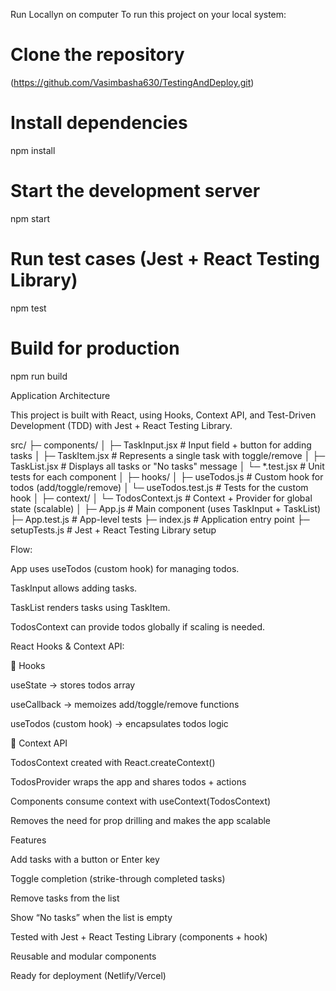 Run Locallyn on computer
To run this project on your local system:

# Clone the repository
(https://github.com/Vasimbasha630/TestingAndDeploy.git)

# Install dependencies
npm install

# Start the development server
npm start

# Run test cases (Jest + React Testing Library)
npm test

# Build for production
npm run build


Application Architecture

This project is built with React, using Hooks, Context API, and Test-Driven Development (TDD) with Jest + React Testing Library.

src/
 ├─ components/
 │   ├─ TaskInput.jsx       # Input field + button for adding tasks
 │   ├─ TaskItem.jsx        # Represents a single task with toggle/remove
 │   ├─ TaskList.jsx        # Displays all tasks or "No tasks" message
 │   └─ *.test.jsx          # Unit tests for each component
 │
 ├─ hooks/
 │   ├─ useTodos.js         # Custom hook for todos (add/toggle/remove)
 │   └─ useTodos.test.js    # Tests for the custom hook
 │
 ├─ context/
 │   └─ TodosContext.js     # Context + Provider for global state (scalable)
 │
 ├─ App.js                  # Main component (uses TaskInput + TaskList)
 ├─ App.test.js             # App-level tests
 ├─ index.js                # Application entry point
 ├─ setupTests.js           # Jest + React Testing Library setup


Flow:

App uses useTodos (custom hook) for managing todos.

TaskInput allows adding tasks.

TaskList renders tasks using TaskItem.

TodosContext can provide todos globally if scaling is needed.


React Hooks & Context API:

🔹 Hooks

useState → stores todos array

useCallback → memoizes add/toggle/remove functions

useTodos (custom hook) → encapsulates todos logic

🔹 Context API

TodosContext created with React.createContext()

TodosProvider wraps the app and shares todos + actions

Components consume context with useContext(TodosContext)

Removes the need for prop drilling and makes the app scalable

Features

 Add tasks with a button or Enter key

 Toggle completion (strike-through completed tasks)

 Remove tasks from the list

 Show “No tasks” when the list is empty

 Tested with Jest + React Testing Library (components + hook)

 Reusable and modular components

 Ready for deployment (Netlify/Vercel)
